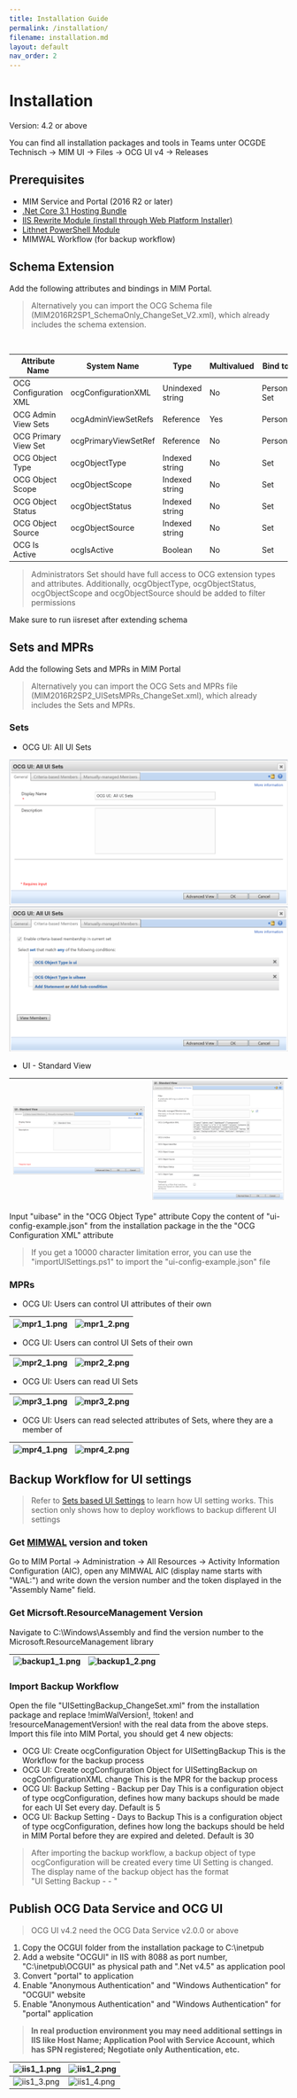 ```yaml
---
title: Installation Guide
permalink: /installation/
filename: installation.md
layout: default
nav_order: 2
---
```


# Installation
Version: 4.2 or above

You can find all installation packages and tools in Teams unter OCGDE Technisch -> MIM UI -> Files -> OCG UI v4 -> Releases

## Prerequisites
- MIM Service and Portal (2016 R2 or later)
- [.Net Core 3.1 Hosting Bundle](https://dotnet.microsoft.com/download/dotnet/3.1)
- [IIS Rewrite Module (install through Web Platform Installer)](https://www.iis.net/downloads?tabid=34&g=6&i=1691)
- [Lithnet PowerShell Module](https://github.com/lithnet/resourcemanagement-powershell/wiki/Installing-the-module)
- MIMWAL Workflow (for backup workflow)

## Schema Extension
Add the following attributes and bindings in MIM Portal.
<br/>
>Alternatively you can import the OCG Schema file (MIM2016R2SP1_SchemaOnly_ChangeSet_V2.xml), which already includes the schema extension.

<br/>

| Attribute Name | System Name | Type | Multivalued | Bind to |
|--|--|--|--|--|
| OCG Configuration XML | ocgConfigurationXML | Unindexed string | No | Person, Set |
| OCG Admin View Sets | ocgAdminViewSetRefs | Reference | Yes | Person |
| OCG Primary View Set  | ocgPrimaryViewSetRef | Reference | No | Person |
| OCG Object Type | ocgObjectType | Indexed string | No | Set |
| OCG Object Scope | ocgObjectScope | Indexed string | No | Set |
| OCG Object Status | ocgObjectStatus | Indexed string | No | Set |
| OCG Object Source | ocgObjectSource | Indexed string | No | Set |
| OCG Is Active  | ocgIsActive | Boolean | No | Set |

>Administrators Set should have full access to OCG extension types and attributes. Additionally, ocgObjectType, ocgObjectStatus, ocgObjectScope and ocgObjectSource should be added to filter permissions

Make sure to run iisreset after extending schema

## Sets and MPRs
Add the following Sets and MPRs in MIM Portal
<br/>
>Alternatively you can import the OCG Sets and MPRs file (MIM2016R2SP2_UISetsMPRs_ChangeSet.xml), which already includes the Sets and MPRs.

### Sets
- OCG UI: All UI Sets

![dashboard.png](../img/set1_1-ce13d3a9-4e8c-46fa-b8b9-78648d7a5c44.png)
![set1_2.png](../img/set1_2-ed2975d7-1f18-4ece-aaed-485d39955a95.png)

- UI - Standard View

| ![set2_1.png](../.attachments/set2_1-461f9eaa-e937-4f4d-8603-a761e9de4d0f.png) | ![set2_2.png](../.attachments/set2_2-b2ea6469-5736-429d-ad38-a89765fddd93.png) |
|--|--|

Input "uibase" in the "OCG Object Type" attribute
Copy the content of "ui-config-example.json" from the installation package in the the "OCG Configuration XML" attribute
>If you get a 10000 character limitation error, you can use the "importUISettings.ps1" to import the "ui-config-example.json" file

### MPRs
- OCG UI: Users can control UI attributes of their own

| ![mpr1_1.png](/.attachments/mpr1_1-46f6627a-f187-4535-b079-aee9841be685.png) | ![mpr1_2.png](/.attachments/mpr1_2-17d0823f-b01f-43b1-bf97-e76c870cb139.png) |
|--|--|

- OCG UI: Users can control UI Sets of their own

| ![mpr2_1.png](/.attachments/mpr2_1-e43805a4-63fd-4a7f-ba61-9d58ca12dcb5.png) | ![mpr2_2.png](/.attachments/mpr2_2-62ba0349-ff1f-48cc-bf99-756a3a4e1f43.png) |
|--|--|

- OCG UI: Users can read UI Sets

| ![mpr3_1.png](/.attachments/mpr3_1-bd8bd82d-4492-4f97-b8fb-5d215386b3af.png) | ![mpr3_2.png](/.attachments/mpr3_2-a0e760e7-c8c4-4264-b056-d7ce47f03c9b.png) |
|--|--|

- OCG UI: Users can read selected attributes of Sets, where they are a member of

| ![mpr4_1.png](/.attachments/mpr4_1-0304ac7a-fd30-4a01-9233-34e90706d48e.png) | ![mpr4_2.png](/.attachments/mpr4_2-a00acf35-691a-428a-a316-dfd8e9bae919.png) |
|--|--|

## Backup Workflow for UI settings
>Refer to [Sets based UI Settings](/OCG-UI/Sets-based-UI-Settings) to learn how UI setting works. This section only shows how to deploy workflows to backup different UI settings

### Get [MIMWAL](https://github.com/microsoft/MIMWAL/wiki) version and token
Go to MIM Portal -> Administration -> All Resources -> Activity Information Configuration (AIC), open any MIMWAL AIC (display name starts with "WAL:") and write down the version number and the token displayed in the "Assembly Name" field.

### Get Micrsoft.ResourceManagement Version
Navigate to C:\Windows\Assembly and find the version number to the Microsoft.ResourceManagement library

| ![backup1_1.png](/.attachments/backup1_1-1ca3373e-c135-41f4-ac9e-a3360c84fdb6.png) | ![backup1_2.png](/.attachments/backup1_2-399e1720-72db-45a7-8943-65831bf14292.png) |
|--|--|

### Import Backup Workflow
Open the file "UISettingBackup_ChangeSet.xml" from the installation package and replace !mimWalVersion!, !token! and !resourceManagementVersion! with the real data from the above steps.
Import this file into MIM Portal, you should get 4 new objects:
- OCG UI: Create ocgConfiguration Object for UISettingBackup
This is the Workflow for the backup process
- OCG UI: Create ocgConfiguration Object for UISettingBackup on ocgConfigurationXML change
This is the MPR for the backup process
- OCG UI: Backup Setting - Backup per Day
This is a configuration object of type ocgConfiguration, defines how many backups should be made for each UI Set every day. Default is 5
- OCG UI: Backup Setting - Days to Backup
This is a configuration object of type ocgConfiguration, defines how long the backups should be held in MIM Portal before they are expired and deleted. Default is 30

>After importing the backup workflow, a backup object of type ocgConfiguration will be created every time UI Setting is changed. The display name of the backup object has the format<br/>"UI Setting Backup - <UI Set Name> - <Created Time>"

## Publish OCG Data Service and OCG UI
>OCG UI v4.2 need the OCG Data Service v2.0.0 or above
1. Copy the OCGUI folder from the installation package to C:\inetpub
2. Add a website "OCGUI" in IIS with 8088 as port number, "C:\inetpub\OCGUI" as physical path and ".Net v4.5" as application pool
3. Convert "portal" to application
4. Enable "Anonymous Authentication" and "Windows Authentication" for "OCGUI" website
5. Enable "Anonymous Authentication" and "Windows Authentication" for "portal" application
>**In real production environment you may need additional settings in IIS like Host Name; Application Pool with Service Account, which has SPN registered; Negotiate only Authentication, etc.**


| ![iis1_1.png](/.attachments/iis1_1-b89c9e6f-3e03-4526-9166-9db6e12c35a6.png) | ![iis1_2.png](/.attachments/iis1_2-73d6118a-c561-4c2e-a619-77cb0bcd2b08.png) |
|--|--|
| ![iis1_3.png](/.attachments/iis1_3-e45e5ef9-db9d-44ff-8f76-b2c5a5968708.png) | ![iis1_4.png](/.attachments/iis1_4-98c5e49d-a8a7-4eee-a52d-a5a58a033991.png) |

